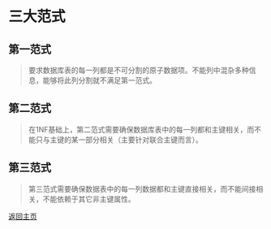 # 三大范式

## 第一范式
> 要求数据库表的每一列都是不可分割的原子数据项。不能列中混杂多种信息，能够将此列分割就不满足第一范式。  

## 第二范式
> 在1NF基础上，第二范式需要确保数据库表中的每一列都和主键相关，而不能只与主键的某一部分相关（主要针对联合主键而言）。  

## 第三范式
> 第三范式需要确保数据表中的每一列数据都和主键直接相关，而不能间接相关，不能依赖于其它非主键属性。



[返回主页](../../README.md)
